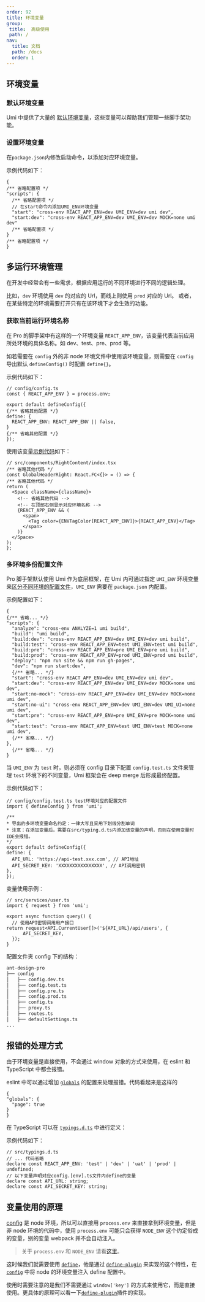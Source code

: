 ```yaml
---
order: 92
title: 环境变量
group:
 title:  高级使用
 path: /
nav: 
  title: 文档
  path: /docs
  order: 1
---
```


## 环境变量

### 默认环境变量

Umi 中提供了大量的 [默认环境变量](https://umijs.org/zh/guide/env-variables.html#%E5%A6%82%E4%BD%95%E9%85%8D%E7%BD%AE)，这些变量可以帮助我们管理一些脚手架功能。

### 设置环境变量

在`package.json`内修改启动命令，以添加对应环境变量。

示例代码如下：

  ```tsx | pure
{
  /** 省略配置项 */
  "scripts": {
    /** 省略配置项 */
    // 在start命令内添加UMI_ENV环境变量
    "start": "cross-env REACT_APP_ENV=dev UMI_ENV=dev umi dev",
    "start:dev": "cross-env REACT_APP_ENV=dev UMI_ENV=dev MOCK=none umi dev"
    /** 省略配置项 */
  }
  /** 省略配置项 */
}
```

## 多运行环境管理

在开发中经常会有一些需求，根据应用运行的不同环境进行不同的逻辑处理。

比如，`dev` 环境使用 `dev` 的对应的 Url，而线上则使用 `prod` 对应的 Url。 或者，在某些特定的环境需要打开只有在该环境下才会生效的功能。

### 获取当前运行环境名称

在 Pro 的脚手架中有这样的一个环境变量 `REACT_APP_ENV`，该变量代表当前应用所处环境的具体名称。如 dev、test、pre、prod 等。

如若需要在 `config` 外的非 node 环境文件中使用该环境变量，则需要在 `config` 导出默认 `defineConfig()` 时配置 `define{}`。

示例代码如下：

  ```tsx | pure
// config/config.ts
const { REACT_APP_ENV } = process.env;

export default defineConfig({
  {/** 省略其他配置 */}
  define: {
    REACT_APP_ENV: REACT_APP_ENV || false,
  }
  {/** 省略其他配置 */}
});
```

使用该变量[示例代码](https://github.com/ant-design/ant-design-pro/blob/b005f2a465/src/components/GlobalHeader/RightContent.tsx)如下：

  ```tsx | pure
// src/components/RightContent/index.tsx
/** 省略其他代码 */
const GlobalHeaderRight: React.FC<{}> = () => {
  /** 省略其他代码 */
  return (
    <Space className={className}>
      <!-- 省略其他代码 -->
      <!-- 在顶部右侧显示对应环境名称 -->
      {REACT_APP_ENV && (
        <span>
          <Tag color={ENVTagColor[REACT_APP_ENV]}>{REACT_APP_ENV}</Tag>
        </span>
      )}
    </Space>
  );
};
```

### 多环境多份配置文件

Pro 脚手架默认使用 Umi 作为底层框架，在 Umi 内可通过指定 `UMI_ENV` 环境变量来[区分不同环境的配置文件](https://umijs.org/zh-CN/docs/config#多环境多份配置)，`UMI_ENV` 需要在 `package.json` 内配置。

示例配置如下：

  ```tsx | pure
{
  {/** 省略... */}
  "scripts": {
    "analyze": "cross-env ANALYZE=1 umi build",
    "build": "umi build",
    "build:dev": "cross-env REACT_APP_ENV=dev UMI_ENV=dev umi build",
    "build:test": "cross-env REACT_APP_ENV=test UMI_ENV=test umi build",
    "build:pre": "cross-env REACT_APP_ENV=pre UMI_ENV=pre umi build",
    "build:prod": "cross-env REACT_APP_ENV=prod UMI_ENV=prod umi build",
    "deploy": "npm run site && npm run gh-pages",
    "dev": "npm run start:dev",
    {/** 省略... */}
    "start": "cross-env REACT_APP_ENV=dev UMI_ENV=dev umi dev",
    "start:dev": "cross-env REACT_APP_ENV=dev UMI_ENV=dev MOCK=none umi dev",
    "start:no-mock": "cross-env REACT_APP_ENV=dev UMI_ENV=dev MOCK=none umi dev",
    "start:no-ui": "cross-env REACT_APP_ENV=dev UMI_ENV=dev UMI_UI=none umi dev",
    "start:pre": "cross-env REACT_APP_ENV=pre UMI_ENV=pre MOCK=none umi dev",
    "start:test": "cross-env REACT_APP_ENV=test UMI_ENV=test MOCK=none umi dev",
    {/** 省略... */}
  },
	{/** 省略... */}
}
```

当 `UMI_ENV` 为 `test` 时，则必须在 config 目录下配置 `config.test.ts` 文件来管理 `test` 环境下的不同变量，Umi 框架会在 deep merge 后形成最终配置。

示例代码如下：

  ```tsx | pure
// config/config.test.ts test环境对应的配置文件
import { defineConfig } from 'umi';

/**
 * 导出的多环境变量命名约定：一律大写且采用下划线分割单词
 * 注意：在添加变量后，需要在src/typing.d.ts内添加该变量的声明，否则在使用变量时IDE会报错。
 */
export default defineConfig({
  define: {
    API_URL: 'https://api-test.xxx.com', // API地址
    API_SECRET_KEY: 'XXXXXXXXXXXXXXXX', // API调用密钥
  },
});
```

变量使用示例：

  ```tsx | pure
// src/services/user.ts
import { request } from 'umi';

export async function query() {
	// 使用API密钥调用用户接口
  return request<API.CurrentUser[]>('${API_URL}/api/users', {
		API_SECRET_KEY,
	});
}
```

配置文件夹 config 下的结构：

```bash
ant-design-pro
├── config
│   ├── config.dev.ts
│   ├── config.test.ts
│   ├── config.pre.ts
│   ├── config.prod.ts
│   ├── config.ts
│   ├── proxy.ts
│   ├── routes.ts
│   ├── defaultSettings.ts
...
```

## 报错的处理方式

由于环境变量是直接使用，不会通过 window 对象的方式来使用，在 eslint 和 TypeScript 中都会报错。

eslint 中可以通过增加 [`globals`](https://eslint.org/docs/user-guide/configuring#specifying-globals) 的配置来处理报错。代码看起来是这样的

  ```tsx | pure
{
  "globals": {
    "page": true
  }
}
```

在 TypeScript 可以在 [`typings.d.ts`](https://github.com/ant-design/ant-design-pro/blob/33f562974d1c72e077652223bd816a57933fe242/src/typings.d.ts#L18) 中进行定义：

示例代码如下：

  ```tsx | pure
// src/typings.d.ts
// ... 代码省略
declare const REACT_APP_ENV: 'test' | 'dev' | 'uat' | 'prod' | undefined;
// 以下变量声明对应config.[env].ts文件内define的变量
declare const API_URL: string;
declare const API_SECRET_KEY: string;
```

## 变量使用的原理

[config](https://github.com/ant-design/ant-design-pro/blob/33f562974d1c72e077652223bd816a57933fe242/config/config.ts) 是 node 环境，所以可以直接用 `process.env` 来直接拿到环境变量，但是非 node 环境的代码中，使用 `process.env` 可能只会获得 `NODE_ENV` 这个约定俗成的变量，别的变量 webpack 并不会自动注入。

> 关于 `process.env` 和 `NODE_ENV` 请看[这里](https://webpack.docschina.org/guides/production/#%E6%8C%87%E5%AE%9A-mode)。

这时候我们就需要使用 [`define`](https://umijs.org/zh/config/#define)，他是通过 [`define-plugin`](https://webpack.docschina.org/plugins/define-plugin/) 来实现的这个特性，在 [`config`](https://github.com/ant-design/ant-design-pro/blob/33f562974d1c72e077652223bd816a57933fe242/config/config.ts#L65) 中将 node 的环境变量注入 define 配置中。

使用时需要注意的是我们不需要通过 `window['key']` 的方式来使用它，而是直接使用。更具体的原理可以看一下[`define-plugin`](https://webpack.docschina.org/plugins/define-plugin/)插件的实现。
